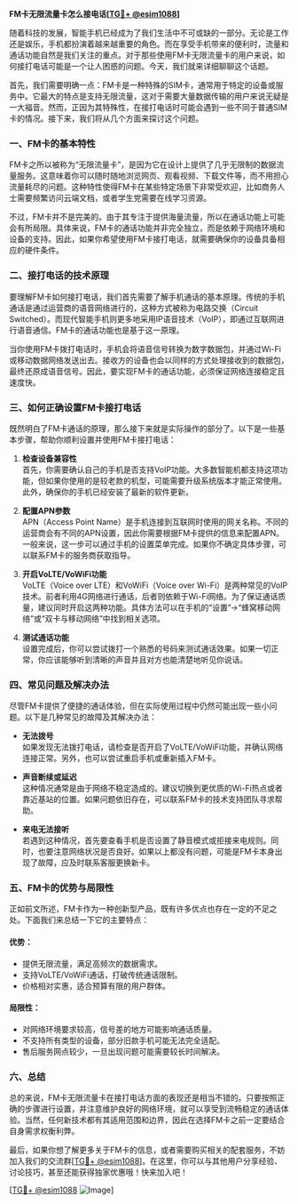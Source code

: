 **FM卡无限流量卡怎么接电话[[TG💪+ @esim1088](https://t.me/s/esim1088)]**

随着科技的发展，智能手机已经成为了我们生活中不可或缺的一部分。无论是工作还是娱乐，手机都扮演着越来越重要的角色。而在享受手机带来的便利时，流量和通话功能自然是我们关注的重点。对于那些使用FM卡无限流量卡的用户来说，如何接打电话可能是一个让人困惑的问题。今天，我们就来详细聊聊这个话题。

首先，我们需要明确一点：FM卡是一种特殊的SIM卡，通常用于特定的设备或服务中。它最大的特点是支持无限流量，这对于需要大量数据传输的用户来说无疑是一大福音。然而，正因为其特殊性，在接打电话时可能会遇到一些不同于普通SIM卡的情况。接下来，我们将从几个方面来探讨这个问题。

### **一、FM卡的基本特性**

FM卡之所以被称为“无限流量卡”，是因为它在设计上提供了几乎无限制的数据流量服务。这意味着你可以随时随地浏览网页、观看视频、下载文件等，而不用担心流量耗尽的问题。这种特性使得FM卡在某些特定场景下非常受欢迎，比如商务人士需要频繁访问云端文档，或者学生党需要在线学习资源。

不过，FM卡并不是完美的。由于其专注于提供海量流量，所以在通话功能上可能会有所局限。具体来说，FM卡的通话功能并非完全独立，而是依赖于网络环境和设备的支持。因此，如果你希望使用FM卡接打电话，就需要确保你的设备具备相应的硬件条件。

### **二、接打电话的技术原理**

要理解FM卡如何接打电话，我们首先需要了解手机通话的基本原理。传统的手机通话是通过运营商的语音网络进行的，这种方式被称为电路交换（Circuit Switched）。而现代智能手机则更多地采用IP语音技术（VoIP），即通过互联网进行语音通信。FM卡的通话功能也是基于这一原理。

当你使用FM卡拨打电话时，手机会将语音信号转换为数字数据包，并通过Wi-Fi或移动数据网络发送出去。接收方的设备也会以同样的方式处理接收到的数据包，最终还原成语音信号。因此，要实现FM卡的通话功能，必须保证网络连接稳定且速度快。

### **三、如何正确设置FM卡接打电话**

既然明白了FM卡通话的原理，那么接下来就是实际操作的部分了。以下是一些基本步骤，帮助你顺利设置并使用FM卡接打电话：

1. **检查设备兼容性**  
   首先，你需要确认自己的手机是否支持VoIP功能。大多数智能机都支持这项功能，但如果你使用的是较老款的机型，可能需要升级系统版本才能正常使用。此外，确保你的手机已经安装了最新的软件更新。

2. **配置APN参数**  
   APN（Access Point Name）是手机连接到互联网时使用的网关名称。不同的运营商会有不同的APN设置，因此你需要根据FM卡提供的信息来配置APN。一般来说，这一步可以通过手机的设置菜单完成。如果你不确定具体步骤，可以联系FM卡的服务商获取指导。

3. **开启VoLTE/VoWiFi功能**  
   VoLTE（Voice over LTE）和VoWiFi（Voice over Wi-Fi）是两种常见的VoIP技术。前者利用4G网络进行通话，后者则依赖于Wi-Fi网络。为了保证通话质量，建议同时开启这两种功能。具体方法可以在手机的“设置”->“蜂窝移动网络”或“双卡与移动网络”中找到相关选项。

4. **测试通话功能**  
   设置完成后，你可以尝试拨打一个熟悉的号码来测试通话效果。如果一切正常，你应该能够听到清晰的声音并且对方也能清楚地听见你说话。

### **四、常见问题及解决办法**

尽管FM卡提供了便捷的通话体验，但在实际使用过程中仍然可能出现一些小问题。以下是几种常见的故障及其解决办法：

- **无法拨号**  
  如果发现无法拨打电话，请检查是否开启了VoLTE/VoWiFi功能，并确认网络连接正常。另外，也可以尝试重启手机或重新插入FM卡。

- **声音断续或延迟**  
  这种情况通常是由于网络不稳定造成的。建议切换到更优质的Wi-Fi热点或者靠近基站的位置。如果问题依旧存在，可以联系FM卡的技术支持团队寻求帮助。

- **来电无法接听**  
  若遇到这种情况，首先要查看手机是否设置了静音模式或拒接来电规则。同时，也要注意网络状况是否良好。如果以上都没有问题，可能是FM卡本身出现了故障，应及时联系客服更换新卡。

### **五、FM卡的优势与局限性**

正如前文所述，FM卡作为一种创新型产品，既有许多优点也存在一定的不足之处。下面我们来总结一下它的主要特点：

#### **优势：**
- 提供无限流量，满足高频次的数据需求。
- 支持VoLTE/VoWiFi通话，打破传统通话限制。
- 价格相对实惠，适合预算有限的用户群体。

#### **局限性：**
- 对网络环境要求较高，信号差的地方可能影响通话质量。
- 不支持所有类型的设备，部分旧款手机可能无法完全适配。
- 售后服务网点较少，一旦出现问题可能需要较长时间解决。

### **六、总结**

总的来说，FM卡无限流量卡在接打电话方面的表现还是相当不错的。只要按照正确的步骤进行设置，并注意维护良好的网络环境，就可以享受到流畅稳定的通话体验。当然，任何新技术都有其适用范围和边界，因此在选择FM卡之前一定要结合自身需求权衡利弊。

最后，如果你想了解更多关于FM卡的信息，或者需要购买相关的配套服务，不妨加入我们的交流群[[TG💪+ @esim1088](https://t.me/s/esim1088)]。在这里，你可以与其他用户分享经验、讨论技巧，甚至还能获得独家优惠哦！快来加入吧！

[[TG💪+ @esim1088](https://t.me/s/esim1088) ![Image](https://i.postimg.cc/4NQfJmqS/Snipaste-2025-05-13-00-14-12.png)]